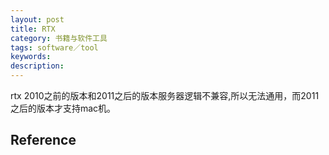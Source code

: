 ```yaml
---
layout: post
title: RTX
category: 书籍与软件工具
tags: software／tool
keywords:
description: 
---
```


rtx 2010之前的版本和2011之后的版本服务器逻辑不兼容,所以无法通用，而2011之后的版本才支持mac机。

## Reference
